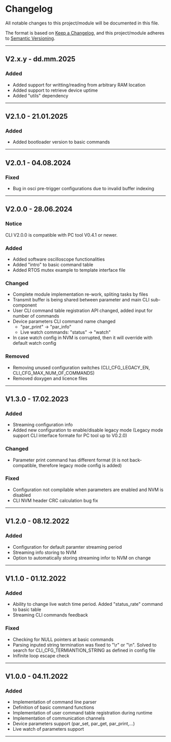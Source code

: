# Changelog
All notable changes to this project/module will be documented in this file.

The format is based on [Keep a Changelog](https://keepachangelog.com/en/1.0.0/),
and this project/module adheres to [Semantic Versioning](https://semver.org/spec/v2.0.0.html).

---
## V2.x.y - dd.mm.2025

### Added
 - Added support for writting/reading from arbitrary RAM location
 - Added support to retrieve device uptime
 - Added "utils" dependency 

---
## V2.1.0 - 21.01.2025

### Added
 - Added bootloader version to basic commands

---
## V2.0.1 - 04.08.2024

### Fixed
 - Bug in osci pre-trigger configurations due to invalid buffer indexing

---
## V2.0.0 - 28.06.2024

### Notice 
 CLI V2.0.0 is compatible with PC tool V0.4.1 or newer.

### Added 
 - Added software oscilloscope functionalities
 - Added "intro" to basic command table
 - Added RTOS mutex example to template interface file

### Changed
 - Complete module implementation re-work, spliting tasks by files
 - Transmit buffer is being shared between parameter and main CLI sub-component
 - User CLI command table registration API changed, added input for number of commands
 - Device parameters CLI command name changed
     - "par_print" -> "par_info"
     - Live watch commands: "status" -> "watch"
 - In case watch config in NVM is corrupted, then it will override with default watch config

### Removed
 - Removing unused configuration switches (CLI_CFG_LEGACY_EN, CLI_CFG_MAX_NUM_OF_COMMANDS)
 - Removed doxygen and licence files

---
## V1.3.0 - 17.02.2023

### Added 
 - Streaming configuration info
 - Added new configuration to enable/disable legacy mode (Legacy mode support CLI interface formate for PC tool up to V0.2.0)

### Changed
 - Parameter print command has different format (it is not back-compatible, therefore legacy mode config is added)

### Fixed
 - Configuration not compilable when parameters are enabled and NVM is disabled
 - CLI NVM header CRC calculation bug fix

---
## V1.2.0 - 08.12.2022

### Added
 - Configuration for default paramter streaming period
 - Streaming info storing to NVM
 - Option to automatically storing streaming infor to NVM on change

---
## V1.1.0 - 01.12.2022

### Added
 - Ability to change live watch time period. Added "status_rate" command to basic table
 - Streaming CLI commands feedback

### Fixed
 - Checking for NULL pointers at basic commands
 - Parsing inputed string termination was fixed to "\r" or "\n". Solved to search for CLI_CFG_TERMIANTION_STRING as defined in config file
 - Inifinite loop escape check

---
## V1.0.0 - 04.11.2022

### Added
 - Implementation of command line parser
 - Definition of basic command functions
 - Implementation of user command table registration during runtime
 - Implementation of communication channels
 - Device parameters support (par_set, par_get, par_print,...)
 - Live watch of parameters support
---